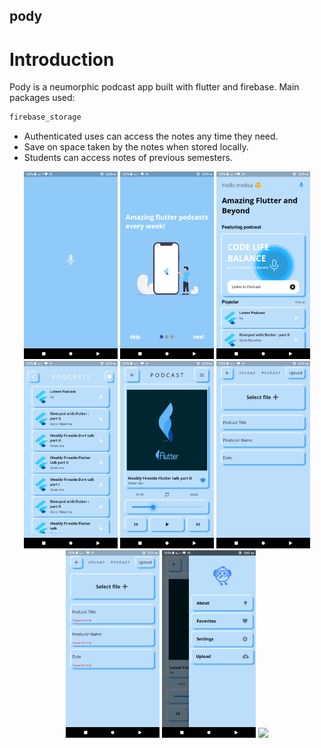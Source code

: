 ## pody
# Introduction

Pody is a neumorphic podcast app built with flutter and firebase.
Main packages used:
 ```dart
 firebase_storage
 ```
* Authenticated uses can access the notes any time they need.
* Save on space taken by the notes when stored locally.
* Students can access notes of previous semesters.

<div align="center">
<img src="screenshots/screen1.png" width="150px"/>
<img src="screenshots/screen2.png" width="150px"/>
<img src="screenshots/screen3.png" width="150px"/>
<img src="screenshots/screen4.png" width="150px"/>
<img src="screenshots/screen5.png" width="150px"/>
<img src="screenshots/screen6.png" width="150px"/>
<img src="screenshots/screen7.png" width="150px"/>
<img src="screenshots/screen8.png" width="150px"/>
<img src="screenshots/screen9.png" width="150px"/>
</div>
